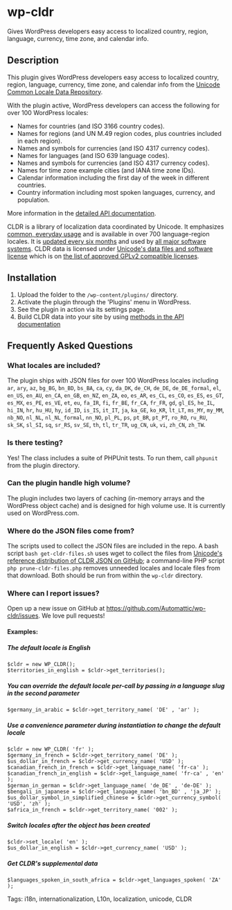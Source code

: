 # wp-cldr

Gives WordPress developers easy access to localized country, region, language, currency, time zone, and calendar info.

## Description

This plugin gives WordPress developers easy access to localized country, region, language, currency, time zone, and calendar info from the [Unicode Common Locale Data Repository](http://cldr.unicode.org/).

With the plugin active, WordPress developers can access the following for over 100 WordPress locales:

* Names for countries (and ISO 3166 country codes).
* Names for regions (and UN M.49 region codes, plus countries included in each region).
* Names and symbols for currencies (and ISO 4317 currency codes).
* Names for languages (and ISO 639 language codes).
* Names and symbols for currencies (and ISO 4317 currency codes).
* Names for time zone example cities (and IANA time zone IDs).
* Calendar information including the first day of the week in different countries.
* Country information including most spoken languages, currency, and population.

More information in the [detailed API documentation](https://automattic.github.io/wp-cldr/class-WP_CLDR.html).

CLDR is a library of localization data coordinated by Unicode. It emphasizes [common, everyday usage](http://cldr.unicode.org/translation/country-names) and is available in over 700 language-region locales. It is [updated every six months](http://cldr.unicode.org/index/downloads) and used by [all major software systems](http://cldr.unicode.org/#TOC-Who-uses-CLDR-). CLDR data is licensed under [Unicode's data files and software license](http://unicode.org/copyright.html#Exhibit1) which is on [the list of approved GPLv2 compatible licenses](https://www.gnu.org/philosophy/license-list.html#Unicode).

## Installation

1. Upload the folder to the `/wp-content/plugins/` directory.
1. Activate the plugin through the 'Plugins' menu in WordPress.
1. See the plugin in action via its settings page.
1. Build CLDR data into your site by using [methods in the API documentation](https://automattic.github.io/wp-cldr/class-WP_CLDR.html)

## Frequently Asked Questions

### What locales are included?

The plugin ships with JSON files for over 100 WordPress locales including `ar`, `ary`, `az`, `bg_BG`, `bn_BD`, `bs_BA`, `ca`, `cy`, `da_DK`, `de_CH`, `de_DE`, `de_DE_formal`, `el`, `en_US`, `en_AU`, `en_CA`, `en_GB`, `en_NZ`, `en_ZA`, `eo`, `es_AR`, `es_CL`, `es_CO`, `es_ES`, `es_GT`, `es_MX`, `es_PE`, `es_VE`, `et`, `eu`, `fa_IR`, `fi`, `fr_BE`, `fr_CA`, `fr_FR`, `gd`, `gl_ES`, `he_IL`, `hi_IN`, `hr`, `hu_HU`, `hy`, `id_ID`, `is_IS`, `it_IT`, `ja`, `ka_GE`, `ko_KR`, `lt_LT`, `ms_MY`, `my_MM`, `nb_NO`, `nl_NL`, `nl_NL_formal`, `nn_NO`, `pl_PL`, `ps`, `pt_BR`, `pt_PT`, `ro_RO`, `ru_RU`, `sk_SK`, `sl_SI`, `sq`, `sr_RS`, `sv_SE`, `th`, `tl`, `tr_TR`, `ug_CN`, `uk`, `vi`, `zh_CN`, `zh_TW`.

### Is there testing?

Yes! The class includes a suite of PHPUnit tests. To run them, call `phpunit` from the plugin directory.

### Can the plugin handle high volume?

The plugin includes two layers of caching (in-memory arrays and the WordPress object cache) and is designed for high volume use. It is currently used on WordPress.com.

### Where do the JSON files come from?

The scripts used to collect the JSON files are included in the repo. A bash script `bash get-cldr-files.sh` uses wget to collect the files from [Unicode's reference distribution of CLDR JSON on GitHub](http://cldr.unicode.org/index/cldr-spec/json); a command-line PHP script `php prune-cldr-files.php` removes unneeded locales and locale files from that download. Both should be run from within the `wp-cldr` directory.

### Where can I report issues?

Open up a new issue on GitHub at https://github.com/Automattic/wp-cldr/issues. We love pull requests!

#### Examples:
##### The default locale is English
```
$cldr = new WP_CLDR();
$territories_in_english = $cldr->get_territories();
```

##### You can override the default locale per-call by passing in a language slug in the second parameter
```
$germany_in_arabic = $cldr->get_territory_name( 'DE' , 'ar' );
```

##### Use a convenience parameter during instantiation to change the default locale
```
$cldr = new WP_CLDR( 'fr' );
$germany_in_french = $cldr->get_territory_name( 'DE' );
$us_dollar_in_french = $cldr->get_currency_name( 'USD' );
$canadian_french_in_french = $cldr->get_language_name( 'fr-ca' );
$canadian_french_in_english = $cldr->get_language_name( 'fr-ca' , 'en' );
$german_in_german = $cldr->get_language_name( 'de_DE' , 'de-DE' );
$bengali_in_japanese = $cldr->get_language_name( 'bn_BD' , 'ja_JP' );
$us_dollar_symbol_in_simplified_chinese = $cldr->get_currency_symbol( 'USD', 'zh' );
$africa_in_french = $cldr->get_territory_name( '002' );
```

##### Switch locales after the object has been created
```
$cldr->set_locale( 'en' );
$us_dollar_in_english = $cldr->get_currency_name( 'USD' );
```

##### Get CLDR's supplemental data
```
$languages_spoken_in_south_africa = $cldr->get_languages_spoken( 'ZA' );
```

Tags: i18n, internationalization, L10n, localization, unicode, CLDR
